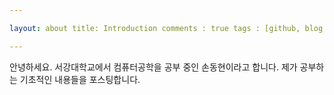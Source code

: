 ```yaml
---

layout: about title: Introduction comments : true tags : [github, blog, markdown]

---
```


안녕하세요. 서강대학교에서 컴퓨터공학을 공부 중인 손동현이라고 합니다. 제가 공부하는 기초적인 내용들을 포스팅합니다.
